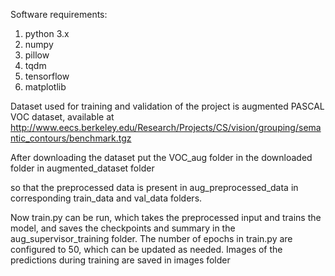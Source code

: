Software requirements:
1. python 3.x
2. numpy
3. pillow
4. tqdm
5. tensorflow
6. matplotlib

Dataset used for training and validation of the project is augmented PASCAL VOC dataset, available at
http://www.eecs.berkeley.edu/Research/Projects/CS/vision/grouping/semantic_contours/benchmark.tgz

After downloading the dataset put the VOC_aug folder in the downloaded folder in augmented_dataset folder
 
so that the preprocessed data is present in aug_preprocessed_data in corresponding train_data and val_data folders.

Now train.py can be run, which takes the preprocessed input and trains the model, and saves the checkpoints and summary in the aug_supervisor_training folder. 
The number of epochs in train.py are configured to 50, which can be updated as needed. Images of the predictions during training are saved in images folder 





